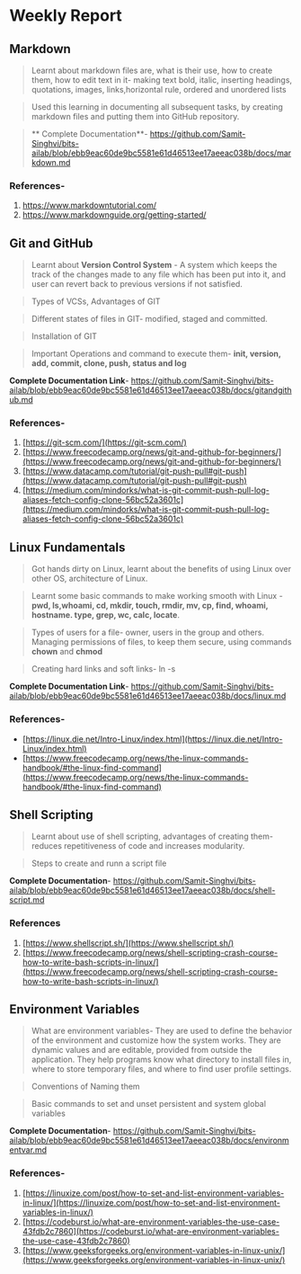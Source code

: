 # Weekly Report

## Markdown

> Learnt about markdown files are, what is their use, how to create them, how to edit text in it- making text bold, italic, inserting headings, quotations, images, links,horizontal rule, ordered and unordered lists

> Used this learning in documenting all subsequent tasks,  by creating markdown files and putting them into GitHub repository.

> ** Complete Documentation**- https://github.com/Samit-Singhvi/bits-ailab/blob/ebb9eac60de9bc5581e61d46513ee17aeeac038b/docs/markdown.md


### References-

1. https://www.markdowntutorial.com/
2. https://www.markdownguide.org/getting-started/

## Git and GitHub

>  Learnt about **Version Control System** - A system which keeps the track of the changes made to any file which has been put into it, and user can revert back to previous versions if not satisfied.

> Types of VCSs, Advantages of GIT

> Different states of files in GIT- modified, staged and committed.

> Installation of GIT

> Important Operations and command to execute them- **init, version, add, commit, clone, push, status and log**

**Complete Documentation Link**-  https://github.com/Samit-Singhvi/bits-ailab/blob/ebb9eac60de9bc5581e61d46513ee17aeeac038b/docs/gitandgithub.md


### References- 

1.  [https://git-scm.com/](https://git-scm.com/)
2.  [https://www.freecodecamp.org/news/git-and-github-for-beginners/](https://www.freecodecamp.org/news/git-and-github-for-beginners/)
3.  [https://www.datacamp.com/tutorial/git-push-pull#git-push](https://www.datacamp.com/tutorial/git-push-pull#git-push)
4.  [https://medium.com/mindorks/what-is-git-commit-push-pull-log-aliases-fetch-config-clone-56bc52a3601c](https://medium.com/mindorks/what-is-git-commit-push-pull-log-aliases-fetch-config-clone-56bc52a3601c)


## Linux Fundamentals

> Got hands dirty on Linux, learnt about the benefits of using Linux over other OS, architecture of Linux.

> Learnt some basic commands to make working smooth with Linux - **pwd, ls,whoami, cd, mkdir, touch, rmdir, mv, cp, find, whoami, hostname. type, grep, wc, calc, locate**.

> Types of users for a file- owner, users in the group and others. Managing permissions of files, to keep them secure, using commands **chown** and **chmod**

> Creating hard links and soft links- ln -s

**Complete Documentation Link**- https://github.com/Samit-Singhvi/bits-ailab/blob/ebb9eac60de9bc5581e61d46513ee17aeeac038b/docs/linux.md




### References- 

-   [https://linux.die.net/Intro-Linux/index.html](https://linux.die.net/Intro-Linux/index.html)
-   [https://www.freecodecamp.org/news/the-linux-commands-handbook/#the-linux-find-command](https://www.freecodecamp.org/news/the-linux-commands-handbook/#the-linux-find-command)



## Shell Scripting

> Learnt about use of shell scripting, advantages of creating them- reduces repetitiveness of code and increases modularity.

> Steps to create and runn a script file

**Complete Documentation**- https://github.com/Samit-Singhvi/bits-ailab/blob/ebb9eac60de9bc5581e61d46513ee17aeeac038b/docs/shell-script.md


### References

1.  [https://www.shellscript.sh/](https://www.shellscript.sh/)
2.  [https://www.freecodecamp.org/news/shell-scripting-crash-course-how-to-write-bash-scripts-in-linux/](https://www.freecodecamp.org/news/shell-scripting-crash-course-how-to-write-bash-scripts-in-linux/)


## Environment Variables

> What are environment variables- They are used to define the behavior of the environment and customize how the system works. They are dynamic values and are editable, provided from outside the application. They help programs know what directory to install files in, where to store temporary files, and where to find user profile settings.

> Conventions of Naming them

> Basic commands to set and unset persistent and system global variables


**Complete Documentation**- https://github.com/Samit-Singhvi/bits-ailab/blob/ebb9eac60de9bc5581e61d46513ee17aeeac038b/docs/environmentvar.md

### References- 

1.  [https://linuxize.com/post/how-to-set-and-list-environment-variables-in-linux/](https://linuxize.com/post/how-to-set-and-list-environment-variables-in-linux/)
2.  [https://codeburst.io/what-are-environment-variables-the-use-case-43fdb2c7860](https://codeburst.io/what-are-environment-variables-the-use-case-43fdb2c7860)
3.  [https://www.geeksforgeeks.org/environment-variables-in-linux-unix/](https://www.geeksforgeeks.org/environment-variables-in-linux-unix/)

